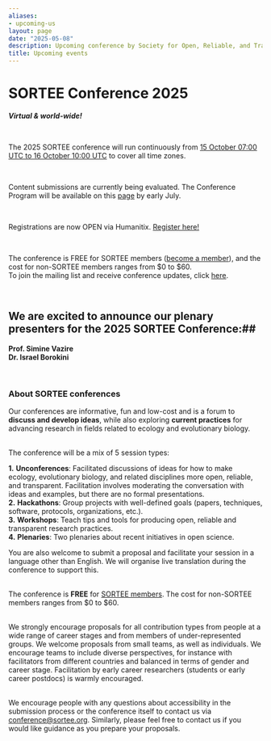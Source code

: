 ```yaml
---
aliases:
- upcoming-us
layout: page
date: "2025-05-08"
description: Upcoming conference by Society for Open, Reliable, and Transparent Ecology and Evolutionary biology (SORTEE)
title: Upcoming events
---
```


# SORTEE Conference 2025 #  

***Virtual & world-wide!***  

&nbsp; 
  
The 2025 SORTEE conference will run continuously from [15 October 07:00 UTC to 16 October 10:00 UTC](https://www.timeanddate.com/worldclock/fixedtime.html?msg=SORTEE+2025+Conference&iso=20251015T07&p1=1440&ah=23&am=55) to cover all time zones.   

&nbsp; 
  
Content submissions are currently being evaluated. The Conference Program will be available on this [page](https://conf-sortee.shinyapps.io/program-app/) by early July.  

&nbsp; 
  
Registrations are now OPEN via Humanitix. [Register here!](https://events.humanitix.com/sortee-conference-2025)  
 
&nbsp; 

The conference is FREE for SORTEE members ([become a member](https://www.sortee.org/join/)), and the cost for non-SORTEE members ranges from $0 to $60.   
To join the mailing list and receive conference updates, click [here](https://alluring-acorn-871.myflodesk.com/s4v8w89s35).  

&nbsp;  

## We are excited to announce our plenary presenters for the 2025 SORTEE Conference:##   
**Prof. Simine Vazire**  
**Dr. Israel Borokini**   

&nbsp;  


### About SORTEE conferences ###
Our conferences are informative, fun and low-cost and is a forum to **discuss and develop ideas**, while also exploring **current practices** for advancing research in fields related to ecology and evolutionary biology.  

&nbsp;   
The conference will be a mix of 5 session types:
    
**1.** **Unconferences**: Facilitated discussions of ideas for how to make ecology, evolutionary biology, and related disciplines more open, reliable, and transparent. Facilitation involves moderating the conversation with ideas and examples, but there are no formal presentations.  
**2.** **Hackathons**: Group projects with well-defined goals (papers, techniques, software, protocols, organizations, etc.).  
**3.** **Workshops**: Teach tips and tools for producing open, reliable and transparent research practices.  
**4.** **Plenaries**: Two plenaries about recent initiatives in open science.
&nbsp; 
  
You are also welcome to submit a proposal and facilitate your session in a language other than English. We will organise live translation during the conference to support this.  
  
&nbsp;  
The conference is **FREE** for [SORTEE members](https://www.sortee.org/join/). The cost for non-SORTEE members ranges from $0 to $60. 
  
&nbsp;   
We strongly encourage proposals for all contribution types from people at a wide range of career stages and from members of under-represented groups. We welcome proposals from small teams, as well as individuals. We encourage teams to include diverse perspectives, for instance with facilitators from different countries and balanced in terms of gender and career stage. Facilitation by early career researchers (students or early career postdocs) is warmly encouraged.  
  
&nbsp;   
We encourage people with any questions about accessibility in the submission process or the conference itself to contact us via [conference@sortee.org](mailto:conference@sortee.org). Similarly, please feel free to contact us if you would like guidance as you prepare your proposals.
  
